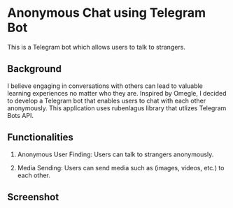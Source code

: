 # Anonymous Chat using Telegram Bot

This is a Telegram bot which allows users to talk to strangers.


## Background
I believe engaging in conversations with others can lead to valuable learning experiences no matter who they are. Inspired by Omegle, I decided to develop a Telegram bot that enables users to chat with each other anonymously. This application uses rubenlagus library that utlizes Telegram Bots API. 

## Functionalities
1. Anonymous User Finding: Users can talk to strangers anonymously. 

2. Media Sending: Users can send media such as (images, videos, etc.) to each other.
   
## Screenshot




